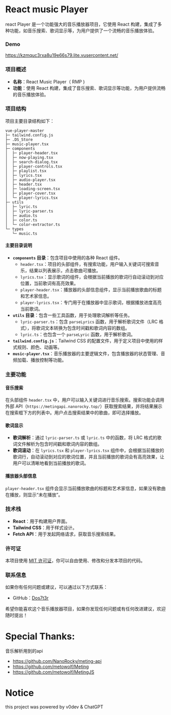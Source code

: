 # React music Player

react Player 是一个功能强大的音乐播放器项目，它使用 React 构建，集成了多种功能，如音乐搜索、歌词显示等，为用户提供了一个流畅的音乐播放体验。

### Demo
https://kzmquc3rxa8u19e66s79.lite.vusercontent.net/

### 项目概述
- **名称**：React Music Player（ RMP )
- **功能**：使用 React 构建，集成了音乐搜索、歌词显示等功能，为用户提供流畅的音乐播放体验。

### 项目结构
项目主要目录结构如下：
```
vue-player-master
├─ tailwind.config.js
├─ .DS_Store
├─ music-player.tsx
├─ components
│  ├─ player-header.tsx
│  ├─ now-playing.tsx
│  ├─ search-dialog.tsx
│  ├─ player-controls.tsx
│  ├─ playlist.tsx
│  ├─ lyrics.tsx
│  ├─ audio-player.tsx
│  ├─ header.tsx
│  ├─ loading-screen.tsx
│  ├─ player-cover.tsx
│  └─ player-lyrics.tsx
├─ utils
│  ├─ lyric.ts
│  ├─ lyric-parser.ts
│  ├─ audio.ts
│  ├─ color.ts
│  └─ color-extractor.ts
└─ types
   └─ music.ts
```

#### 主要目录说明
- **`components` 目录**：包含项目中使用的各种 React 组件。
  - `header.tsx`：项目的头部组件，有搜索功能，用户输入关键词可搜索音乐，结果以列表展示，点击歌曲可播放。
  - `lyrics.tsx`：显示歌词的组件，会根据当前播放的歌词行自动滚动到对应位置，当前歌词有高亮效果。
  - `player-header.tsx`：播放器的头部信息组件，显示当前播放歌曲的标题和艺术家信息。
  - `player-lyrics.tsx`：专门用于在播放器中显示歌词，根据播放进度高亮当前歌词。
- **`utils` 目录**：包含一些工具函数，用于处理歌词解析等任务。
  - `lyric-parser.ts`：包含 `parseLyrics` 函数，用于解析歌词文件（LRC 格式），将歌词文本转换为包含时间戳和歌词内容的数组。
  - `lyric.ts`：也包含一个 `parseLyric` 函数，用于解析歌词。
- **`tailwind.config.js`**：Tailwind CSS 的配置文件，用于定义项目中使用的样式规则、颜色、动画等。
- **`music-player.tsx`**：音乐播放器的主要逻辑文件，包含播放器的状态管理、音频加载、播放控制等功能。

### 主要功能

#### 音乐搜索
在头部组件 `header.tsx` 中，用户可以输入关键词进行音乐搜索。搜索功能会调用外部 API（`https://metingapi.nanorocky.top/`）获取搜索结果，并将结果展示在搜索框下方的列表中。用户点击搜索结果中的歌曲，即可选择播放。

#### 歌词显示
- **歌词解析**：通过 `lyric-parser.ts` 或 `lyric.ts` 中的函数，将 LRC 格式的歌词文件解析为包含时间戳和歌词内容的数组。
- **歌词滚动**：在 `lyrics.tsx` 和 `player-lyrics.tsx` 组件中，会根据当前播放的歌词行，自动滚动到对应的歌词位置，并且当前播放的歌词会有高亮效果，让用户可以清晰地看到当前播放的歌词。

#### 播放器头部信息
`player-header.tsx` 组件会显示当前播放歌曲的标题和艺术家信息，如果没有歌曲在播放，则显示“未在播放”。


### 技术栈
- **React**：用于构建用户界面。
- **Tailwind CSS**：用于样式设计。
- **Fetch API**：用于发起网络请求，获取音乐搜索结果。

### 许可证
本项目使用 [MIT 许可证](https://opensource.org/licenses/MIT)，你可以自由使用、修改和分发本项目的代码。

### 联系信息
如果你有任何问题或建议，可以通过以下方式联系：
- GitHub：[Dos7t3r](https://github.com/dos7t3r)

希望你能喜欢这个音乐播放器项目，如果你发现任何问题或有任何改进建议，欢迎随时提出！

# Special Thanks:
音乐解析用到的api 
- https://github.com/NanoRocky/meting-api
- https://github.com/metowolf/Meting
- https://github.com/metowolf/MetingJS

# Notice
this project was powered by v0dev & ChatGPT
